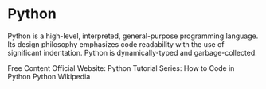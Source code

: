 # Python

Python is a high-level, interpreted, general-purpose programming language. Its design philosophy emphasizes code readability with the use of significant indentation. Python is dynamically-typed and garbage-collected. 

<ResourceGroupTitle>Free Content</ResourceGroupTitle>
<BadgeLink colorScheme='blue' badgeText='Official Website' href='https://www.python.org/'>Official Website: Python</BadgeLink>
<BadgeLink colorScheme='yellow' badgeText='Read' href='https://www.digitalocean.com/community/tutorials/how-to-write-your-first-python-3-program'>Tutorial Series: How to Code in Python</BadgeLink>
<BadgeLink colorScheme='yellow' badgeText='Read' href='https://en.wikipedia.org/wiki/Python_(programming_language)'>Python Wikipedia</BadgeLink>

